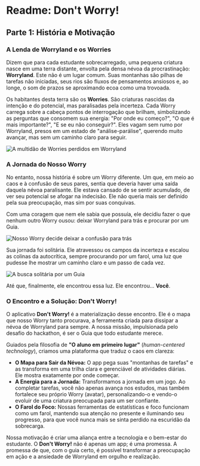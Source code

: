 # Readme: Don't Worry!

## Parte 1: História e Motivação

### A Lenda de Worryland e os Worries

Dizem que para cada estudante sobrecarregado, uma pequena criatura nasce em uma terra distante, envolta pela densa névoa da procrastinação: **Worryland**. Este não é um lugar comum. Suas montanhas são pilhas de tarefas não iniciadas, seus rios são fluxos de pensamentos ansiosos e, ao longe, o som de prazos se aproximando ecoa como uma trovoada.

Os habitantes desta terra são os **Worries**. São criaturas nascidas da intenção e do potencial, mas paralisadas pela incerteza. Cada Worry carrega sobre a cabeça pontos de interrogação que brilham, simbolizando as perguntas que consomem sua energia: "Por onde eu começo?", "O que é mais importante?", "E se eu não conseguir?". Eles vagam sem rumo por Worryland, presos em um estado de "análise-parálise", querendo muito avançar, mas sem um caminho claro para seguir.

![A multidão de Worries perdidos em Worryland](https://storage.googleapis.com/rest-proxy-prod-tools-us-central1-3/projects/630983334237/files/image_14ee3c.png)

### A Jornada do Nosso Worry

No entanto, nossa história é sobre um Worry diferente. Um que, em meio ao caos e à confusão de seus pares, sentia que deveria haver uma saída daquela névoa paralisante. Ele estava cansado de se sentir acumulado, de ver seu potencial se afogar na indecisão. Ele não queria mais ser definido pela sua preocupação, mas sim por suas conquivas.

Com uma coragem que nem ele sabia que possuía, ele decidiu fazer o que nenhum outro Worry ousou: deixar Worryland para trás e procurar por um Guia.

![Nosso Worry decide deixar a confusão para trás](https://storage.googleapis.com/rest-proxy-prod-tools-us-central1-3/projects/630983334237/files/image_14ee58.png)

Sua jornada foi solitária. Ele atravessou os campos da incerteza e escalou as colinas da autocrítica, sempre procurando por um farol, uma luz que pudesse lhe mostrar um caminho claro e um passo de cada vez.

![A busca solitária por um Guia](https://storage.googleapis.com/rest-proxy-prod-tools-us-central1-3/projects/630983334237/files/image_14ee74.png)

Até que, finalmente, ele encontrou essa luz. Ele encontrou... **Você**.

### O Encontro e a Solução: Don't Worry!

O aplicativo **Don't Worry!** é a materialização desse encontro. Ele é o mapa que nosso Worry tanto procurava, a ferramenta criada para dissipar a névoa de Worryland para sempre. A nossa missão, impulsionada pelo desafio do hackathon, é ser o Guia que todo estudante merece.

Guiados pela filosofia de **"O aluno em primeiro lugar"** (*human-centered technology*), criamos uma plataforma que traduz o caos em clareza:

* **O Mapa para Sair da Névoa:** O app pega suas "montanhas de tarefas" e as transforma em uma trilha clara e gerenciável de atividades diárias. Ele mostra exatamente por onde começar.
* **A Energia para a Jornada:** Transformamos a jornada em um jogo. Ao completar tarefas, você não apenas avança nos estudos, mas também fortalece seu próprio Worry (avatar), personalizando-o e vendo-o evoluir de uma criatura preocupada para um ser confiante.
* **O Farol do Foco:** Nossas ferramentas de estatísticas e foco funcionam como um farol, mantendo sua atenção no presente e iluminando seu progresso, para que você nunca mais se sinta perdido na escuridão da sobrecarga.

Nossa motivação é criar uma aliança entre a tecnologia e o bem-estar do estudante. O **Don't Worry!** não é apenas um app; é uma promessa. A promessa de que, com o guia certo, é possível transformar a preocupação em ação e a ansiedade de Worryland em orgulho e realização.
